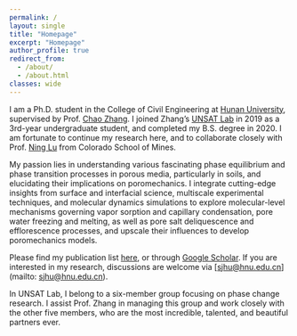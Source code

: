 ```yaml
---
permalink: /
layout: single
title: "Homepage"
excerpt: "Homepage"
author_profile: true
redirect_from: 
  - /about/
  - /about.html
classes: wide
---
```



I am a Ph.D. student in the College of Civil Engineering at [Hunan University](http://www-en.hnu.edu.cn/), supervised by Prof. [Chao Zhang](https://www.researchgate.net/profile/Chao-Zhang-43). I joined Zhang’s [UNSAT Lab](https://chaozhanghnu.github.io/) in 2019 as a 3rd-year undergraduate student, and completed my B.S. degree in 2020. I am fortunate to continue my research here, and to collaborate closely with Prof. [Ning Lu](https://cee.mines.edu/project/lu-ning/) from Colorado School of Mines.


My passion lies in understanding various fascinating phase equilibrium and phase transition processes in porous media, particularly in soils, and elucidating their implications on poromechanics. I integrate cutting-edge insights from surface and interfacial science, multiscale experimental techniques, and molecular dynamics simulations to explore molecular-level mechanisms governing vapor sorption and capillary condensation, pore water freezing and melting, as well as pore salt deliquescence and efflorescence processes, and upscale their influences to develop poromechanics models.


Please find my publication list [here](/publications/), or through [Google Scholar](https://scholar.google.com/citations?user=oIkHLJAAAAAJ&hl=en). If you are interested in my research, discussions are welcome via [sjhu@hnu.edu.cn](mailto: sjhu@hnu.edu.cn).


In UNSAT Lab, I belong to a six-member group focusing on phase change research. I assist Prof. Zhang in managing this group and work closely with the other five members, who are the most incredible, talented, and beautiful partners ever.


